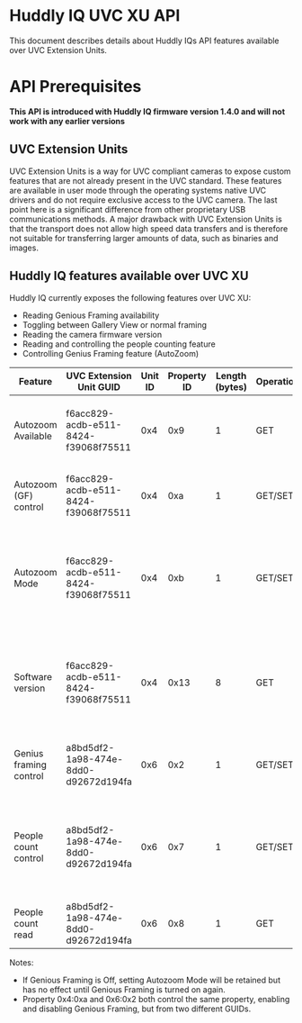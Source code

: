 # Huddly IQ UVC XU API

This document describes details about Huddly IQs API features available over UVC Extension Units. 

# API Prerequisites

**This API is introduced with Huddly IQ firmware version 1.4.0 and will not work with any earlier versions**

## UVC Extension Units
UVC Extension Units is a way for UVC compliant cameras to expose custom features that are not already present in the UVC standard. These features are available in user mode through the operating systems native UVC drivers and do not require exclusive access to the UVC camera. The last point here is a significant difference from other proprietary USB communications methods. A major drawback with UVC Extension Units is that the transport does not allow high speed data transfers and is therefore not suitable for transferring larger amounts of data, such as binaries and images.

## Huddly IQ features available over UVC XU

Huddly IQ currently exposes the following features over UVC XU:

* Reading Genious Framing availability
* Toggling between Gallery View or normal framing
* Reading the camera firmware version
* Reading and controlling the people counting feature
* Controlling Genius Framing feature (AutoZoom) 

| Feature                | UVC Extension Unit GUID              | Unit ID  | Property ID | Length (bytes) | Operation | Value |
| ---------------------- | -----------------------------------  | -------- | ----------- | -------------- | --------- | ----- |
| Autozoom Available     | f6acc829-acdb-e511-8424-f39068f75511 |      0x4 | 0x9         | 1              | GET       | 0x0 Genius Framing Unavailable <br>0x1 Genius Framing Available |
| Autozoom (GF) control  | f6acc829-acdb-e511-8424-f39068f75511 |      0x4 | 0xa         | 1              | GET/SET   | 0x0 Genius Framing Off <br>0x1 Genius Framing On |
| Autozoom Mode          | f6acc829-acdb-e511-8424-f39068f75511 |      0x4 | 0xb         | 1              | GET/SET   | 0x0 Normal Framing<br>0x1 Gallery View<br>0x2 Gallery Duplicate (for testing) |
| Software version       | f6acc829-acdb-e511-8424-f39068f75511 |      0x4 | 0x13        | 8              | GET       | Semantic version = [Byte 3].[Byte 2].[Byte 1]<br>Note: Byte 0, 4,5,6,7 are proprietary | 
| Genius framing control | a8bd5df2-1a98-474e-8dd0-d92672d194fa |      0x6 | 0x2         | 1              | GET/SET   | 0x0 Genius Framing Off <br>0x1 Genius Framing On |
| People count control   | a8bd5df2-1a98-474e-8dd0-d92672d194fa |      0x6 | 0x7         | 1              | GET/SET   | 0x0 People count Off<br>0x1 People count always on<br>0x2 People count on when streaming |
| People count read      | a8bd5df2-1a98-474e-8dd0-d92672d194fa |      0x6 | 0x8         | 1              | GET       | People count reading 0-255 |


Notes:
* If Genious Framing is Off, setting Autozoom Mode will be retained but has no effect until Genious Framing is turned on again.
* Property 0x4:0xa and 0x6:0x2 both control the same property, enabling and disabling Genious Framing, but from two different GUIDs.
